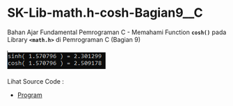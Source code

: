 # SK-Lib-math.h-cosh-Bagian9__C
Bahan Ajar Fundamental Pemrograman C - Memahami Function <code><b>cosh()</b></code> pada Library <code><b>&lt;math.h></b></code> di Pemrograman C (Bagian 9)<br><br>
<img src="https://github.com/RizkyKhapidsyah/SK-Lib-math.h-cosh-Bagian9__C/blob/master/SK-Lib-math.h-cosh-Bagian9__C/result/001.PNG"><br><br>
Lihat Source Code : <br>
- <a href="https://github.com/RizkyKhapidsyah/SK-Lib-math.h-cosh-Bagian9__C/blob/master/SK-Lib-math.h-cosh-Bagian9__C/Source.c">Program</a>
